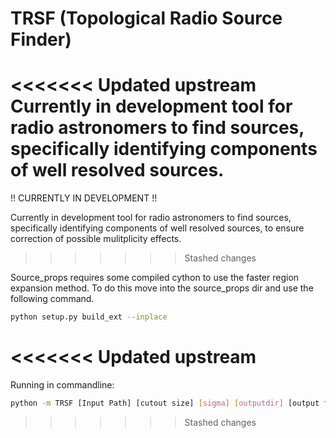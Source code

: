 # TRSF (Topological Radio Source Finder)

<<<<<<< Updated upstream
Currently in development tool for radio astronomers to find sources, specifically identifying components of well resolved sources.
=======
!! CURRENTLY IN DEVELOPMENT !!

Currently in development tool for radio astronomers to find sources, specifically identifying components of well resolved sources, to ensure correction of possible mulitplicity effects.
>>>>>>> Stashed changes


Source_props requires some compiled cython to use the faster region expansion method. To do this move into the source_props dir and use the following command.
```bash
python setup.py build_ext --inplace
```
<<<<<<< Updated upstream
=======

Running in commandline:

```bash
python -m TRSF [Input Path] [cutout size] [sigma] [outputdir] [output file format]
```
>>>>>>> Stashed changes
